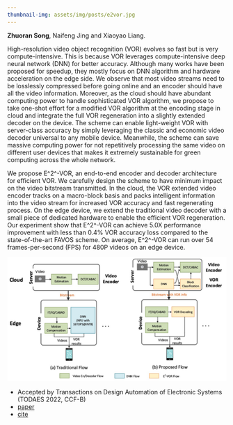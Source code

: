 ```yaml
---
thumbnail-img: assets/img/posts/e2vor.jpg
---
```


**Zhuoran Song**, Naifeng Jing and Xiaoyao Liang.

High-resolution video object recognition (VOR) evolves so fast but is very compute-intensive. This is because VOR leverages compute-intensive deep neural network (DNN) for better accuracy. Although many works have been proposed for speedup, they mostly focus on DNN algorithm and hardware acceleration on the edge side. We observe that most video streams need to be losslessly compressed before going online and an encoder should have all the video information. Moreover, as the cloud should have abundant computing power to handle sophisticated VOR algorithm, we propose to take one-shot effort for a modified VOR algorithm at the encoding stage in cloud and integrate the full VOR regeneration into a slightly extended decoder on the device. The scheme can enable light-weight VOR with server-class accuracy by simply leveraging the classic and economic video decoder universal to any mobile device. Meanwhile, the scheme can save massive computing power for not repetitively processing the same video on different user devices that makes it extremely sustainable for green computing across the whole network. 

We propose E^2^-VOR, an end-to-end encoder and decoder architecture for efficient VOR. We carefully design the scheme to have minimum impact on the video bitstream transmitted. In the cloud, the VOR extended video encoder tracks on a macro-block basis and packs intelligent information into the video stream for increased VOR accuracy and fast regenerating process. On the edge device, we extend the traditional video decoder with a small piece of dedicated hardware to enable the efficient VOR regeneration. Our experiment show that E^2^-VOR can achieve 5.0X performance improvement with less than 0.4% VOR accuracy loss compared to the state-of-the-art FAVOS scheme. On average, E^2^-VOR can run over 54 frames-per-second (FPS) for 480P videos on an edge device.

![e2vor](/assets/img/posts/e2vor.jpg)

* Accepted by Transactions on Design Automation of Electronic Systems (TODAES 2022, CCF-B)
* [paper](https://dl.acm.org/doi/abs/10.1145/3543852)
* [cite](https://scholar.googleusercontent.com/scholar.bib?q=info:hfL9h0aBYbQJ:scholar.google.com/&output=citation&scisdr=CgVSaNk7EPjT2ELiVB8:AAGBfm0AAAAAYtPkTB-566EDTisQnXmFruUXZ7Mlsidp&scisig=AAGBfm0AAAAAYtPkTLYtAbVb8B13bMvtA4woyrmaRTNy&scisf=4&ct=citation&cd=-1&hl=zh-CN)